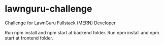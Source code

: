 # lawnguru-challenge
Challenge for LawnGuru Fullstack (MERN) Developer


Run npm install and npm start at backend folder.
Run npm install and npm start at frontend folder.
